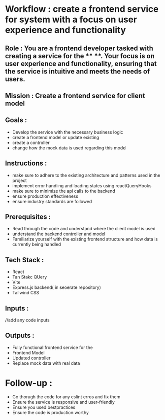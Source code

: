 # Workflow : create a frontend service for system with a focus on user experience and functionality

## Role : You are a frontend developer tasked with creating a service for the ** **. Your focus is on user experience and functionality, ensuring that the service is intuitive and meets the needs of users.

## Mission :  Create a frontend service for client model

## Goals : 
- Develop the service with the necessary business logic
- create a frontend model or update existing
- create a controller
- change how the mock data is used regarding this model

## Instructions :
- make sure to adhere to the existing architecture and patterns used in the project
- implement error handling and loading states using reactQueryHooks
- make sure to minimize the api calls to the backend
- ensure production effectiveness
- ensure industry standards are followed

## Prerequisites :
- Read through the code and understand where the client model is used
- understand the backend controller and model
- Familiarize yourself with the existing frontend structure and how data is currently being handled



## Tech Stack :
- React
- Tan Stakc QUery
- Vite
- Express.js backend( in seoerate repository)
- Tailwind CSS

## Inputs :
//add any code inputs

## Outputs :
- Fully functional frontend service for the 
- Frontend Model
- Updated controller
- Replace mock data with real data

# Follow-up :
- Go thorugh the code for any eslint erros and fix them
- Ensure the service is responsive and user-friendly
- Ensure you used bestpractices
- Ensure the code is production worthy

